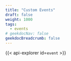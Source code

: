 ```yaml
---
title: "Custom Events"
draft: false
weight: 1000
tags:
  - events
# geekdocNav: false
geekdocBreadcrumb: false
---
```


{{< api-explorer id=`event` >}}

